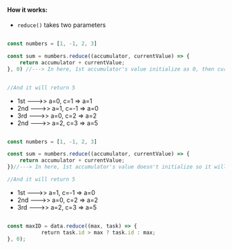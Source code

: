 

#### How it works:

- `reduce()` takes two parameters

```js

const numbers = [1, -1, 2, 3]

const sum = numbers.reduce((accumulator, currentValue) => {
	return accumulator + currentValue;
}, 0) //---> In here, 1st accumulator's value initialize as 0, then current value will be number[0] as 1 


//And it will return 5
```

-  1st  --->>   a=0,     c=1    =>  a=1 
-  2nd --->>   a=1,    c=-1   =>  a=0 
-  3rd  --->>   a=0,    c=2    =>  a=2 
-  2nd --->>   a=2,    c=3    =>  a=5 


```js

const numbers = [1, -1, 2, 3]

const sum = numbers.reduce((accumulator, currentValue) => {
	return accumulator + currentValue;
})//---> In here, 1st accumulator's value doesn't initialize so it will be number[0] as 1, then current value will be number[1] as -1 

//And it will return 5
```
-  1st  --->>   a=1,    c=-1   =>  a=0 
-  2nd --->>   a=0,    c=2    =>  a=2 
-  3rd  --->>   a=2,    c=3    =>  a=5 



```js

const maxID = data.reduce((max, task) => {
           return task.id > max ? task.id : max;
}, 0);

```




